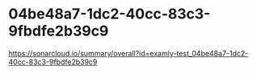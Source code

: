 # 04be48a7-1dc2-40cc-83c3-9fbdfe2b39c9
https://sonarcloud.io/summary/overall?id=examly-test_04be48a7-1dc2-40cc-83c3-9fbdfe2b39c9
